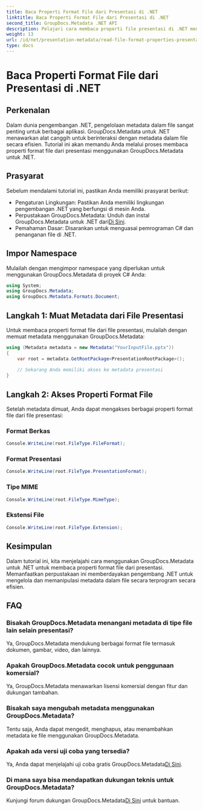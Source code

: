 ```yaml
---
title: Baca Properti Format File dari Presentasi di .NET
linktitle: Baca Properti Format File dari Presentasi di .NET
second_title: GroupDocs.Metadata .NET API
description: Pelajari cara membaca properti file presentasi di .NET menggunakan GroupDocs.Metadata. Akses detail format file secara terprogram.
weight: 13
url: /id/net/presentation-metadata/read-file-format-properties-presentations/
type: docs
---
```

# Baca Properti Format File dari Presentasi di .NET

## Perkenalan
Dalam dunia pengembangan .NET, pengelolaan metadata dalam file sangat penting untuk berbagai aplikasi. GroupDocs.Metadata untuk .NET menawarkan alat canggih untuk berinteraksi dengan metadata dalam file secara efisien. Tutorial ini akan memandu Anda melalui proses membaca properti format file dari presentasi menggunakan GroupDocs.Metadata untuk .NET.
## Prasyarat
Sebelum mendalami tutorial ini, pastikan Anda memiliki prasyarat berikut:
- Pengaturan Lingkungan: Pastikan Anda memiliki lingkungan pengembangan .NET yang berfungsi di mesin Anda.
-  Perpustakaan GroupDocs.Metadata: Unduh dan instal GroupDocs.Metadata untuk .NET dari[Di Sini](https://releases.groupdocs.com/metadata/net/).
- Pemahaman Dasar: Disarankan untuk menguasai pemrograman C# dan penanganan file di .NET.

## Impor Namespace
Mulailah dengan mengimpor namespace yang diperlukan untuk menggunakan GroupDocs.Metadata di proyek C# Anda:
```csharp
using System;
using GroupDocs.Metadata;
using GroupDocs.Metadata.Formats.Document;
```
## Langkah 1: Muat Metadata dari File Presentasi
Untuk membaca properti format file dari file presentasi, mulailah dengan memuat metadata menggunakan GroupDocs.Metadata:
```csharp
using (Metadata metadata = new Metadata("YourInputFile.pptx"))
{
    var root = metadata.GetRootPackage<PresentationRootPackage>();
    
    // Sekarang Anda memiliki akses ke metadata presentasi
}
```
## Langkah 2: Akses Properti Format File
Setelah metadata dimuat, Anda dapat mengakses berbagai properti format file dari file presentasi:
### Format Berkas
```csharp
Console.WriteLine(root.FileType.FileFormat);
```
### Format Presentasi
```csharp
Console.WriteLine(root.FileType.PresentationFormat);
```
### Tipe MIME
```csharp
Console.WriteLine(root.FileType.MimeType);
```
### Ekstensi File
```csharp
Console.WriteLine(root.FileType.Extension);
```

## Kesimpulan
Dalam tutorial ini, kita menjelajahi cara menggunakan GroupDocs.Metadata untuk .NET untuk membaca properti format file dari presentasi. Memanfaatkan perpustakaan ini memberdayakan pengembang .NET untuk mengelola dan memanipulasi metadata dalam file secara terprogram secara efisien.

## FAQ
### Bisakah GroupDocs.Metadata menangani metadata di tipe file lain selain presentasi?
Ya, GroupDocs.Metadata mendukung berbagai format file termasuk dokumen, gambar, video, dan lainnya.
### Apakah GroupDocs.Metadata cocok untuk penggunaan komersial?
Ya, GroupDocs.Metadata menawarkan lisensi komersial dengan fitur dan dukungan tambahan.
### Bisakah saya mengubah metadata menggunakan GroupDocs.Metadata?
Tentu saja, Anda dapat mengedit, menghapus, atau menambahkan metadata ke file menggunakan GroupDocs.Metadata.
### Apakah ada versi uji coba yang tersedia?
 Ya, Anda dapat menjelajahi uji coba gratis GroupDocs.Metadata[Di Sini](https://releases.groupdocs.com/).
### Di mana saya bisa mendapatkan dukungan teknis untuk GroupDocs.Metadata?
 Kunjungi forum dukungan GroupDocs.Metadata[Di Sini](https://forum.groupdocs.com/c/metadata/14) untuk bantuan.